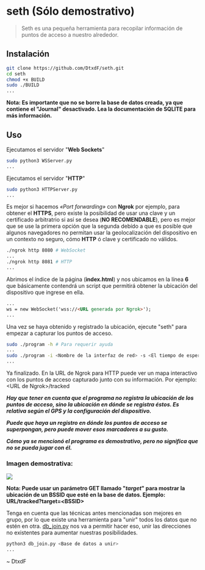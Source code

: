 # seth (**Sólo demostrativo**)
> Seth es una pequeña herramienta para recopilar información de puntos de acceso a nuestro alrededor.

## Instalación
```bash
git clone https://github.com/DtxdF/seth.git
cd seth
chmod +x BUILD
sudo ./BUILD
...
```

**Nota: Es importante que no se borre la base de datos creada, ya que contiene el "Journal" desactivado. Lea la documentación de SQLITE para más información.**

## Uso
Ejecutamos el servidor "**Web Sockets**"

```bash
sudo python3 WSServer.py
...
```
Ejecutamos el servidor "**HTTP**"

```bash
sudo python3 HTTPServer.py
...
```

Es mejor si hacemos *«Port forwarding»* con **Ngrok** por ejemplo, para obtener el **HTTPS**, pero existe la posibilidad de usar una clave y un certificado arbitratrio si así se desea (**NO RECOMENDABLE**), pero es mejor que se use la primera opción que la segunda debído a que es posible que algunos navegadores no permitan usar la geolocalización del dispositivo en un contexto no seguro, cómo **HTTP** ó clave y certificado no válidos.

```bash
./ngrok http 8080 # WebSocket
...
./ngrok http 8081 # HTTP
...
```

Abrimos el índice de la página (**index.html**) y nos ubicamos en la línea **6**  que básicamente contendrá un script que permitirá obtener la ubicación del dispositivo que ingrese en ella.

```html
...
ws = new WebSocket('wss://<URL generada por Ngrok>');
...
```

Una vez se haya obtenido y registrado la ubicación, ejecute "seth" para empezar a capturar los puntos de acceso.

```bash
sudo ./program -h # Para requerir ayuda
...
sudo ./program -i <Nombre de la interfaz de red> -s <El tiempo de espera para reescanear> # Recomendado: 3
...
```

Ya finalizado. En la URL de Ngrok para HTTP puede ver un mapa interactivo con los puntos de acceso capturado junto con su información. Por ejemplo: \<URL de Ngrok\>/tracked

***Hay que tener en cuenta que el programa no registra la ubicación de los puntos de acceso, sino la ubicación en dónde se registra éstos. Es relativa según el GPS y la configuración del dispositivo.***

***Puede que haya un registro en dónde los puntos de acceso se superpongan, pero puede mover esos marcadores a su gusto.***

***Cómo ya se mencionó el programa es demostrativo, pero no significa que no se pueda jugar con él.***

### Imagen demostrativa:

![](https://imgur.com/BEJZbPL.png)

**Nota: Puede usar un parámetro GET llamado "*target*" para mostrar la ubicación de un BSSID que esté en la base de datos. Ejemplo: URL/tracked?target=\<BSSID\>**

Tenga en cuenta que las técnicas antes mencionadas son mejores en grupo, por lo que existe una herramienta para "unir" todos los datos que no estén en otra. [db_join.py](db_join.py) nos va a permitir hacer eso, unir las direcciones no existentes para aumentar nuestras posibilidades.

```bash
python3 db_join.py <Base de datos a unir>
...
```

\~ DtxdF
